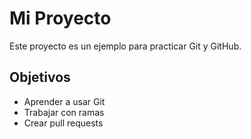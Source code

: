 # Mi Proyecto

Este proyecto es un ejemplo para practicar Git y GitHub.

## Objetivos
- Aprender a usar Git
- Trabajar con ramas
- Crear pull requests
